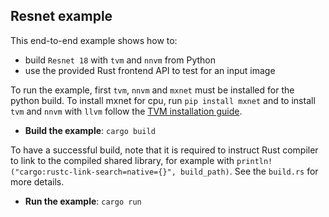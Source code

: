 <!--- Licensed to the Apache Software Foundation (ASF) under one -->
<!--- or more contributor license agreements.  See the NOTICE file -->
<!--- distributed with this work for additional information -->
<!--- regarding copyright ownership.  The ASF licenses this file -->
<!--- to you under the Apache License, Version 2.0 (the -->
<!--- "License"); you may not use this file except in compliance -->
<!--- with the License.  You may obtain a copy of the License at -->

<!---   http://www.apache.org/licenses/LICENSE-2.0 -->

<!--- Unless required by applicable law or agreed to in writing, -->
<!--- software distributed under the License is distributed on an -->
<!--- "AS IS" BASIS, WITHOUT WARRANTIES OR CONDITIONS OF ANY -->
<!--- KIND, either express or implied.  See the License for the -->
<!--- specific language governing permissions and limitations -->
<!--- under the License. -->

## Resnet example

This end-to-end example shows how to:
* build `Resnet 18` with `tvm` and `nnvm` from Python
* use the provided Rust frontend API to test for an input image

To run the example, first `tvm`, `nnvm` and `mxnet` must be installed for the python build. To install mxnet for cpu, run `pip install mxnet`
and to install `tvm` and `nnvm` with `llvm` follow the [TVM installation guide](https://docs.tvm.ai/install/index.html).

* **Build the example**: `cargo build`

To have a successful build, note that it is required to instruct Rust compiler to link to the compiled shared library, for example with
`println!("cargo:rustc-link-search=native={}", build_path)`. See the `build.rs` for more details.

* **Run the example**: `cargo run`

